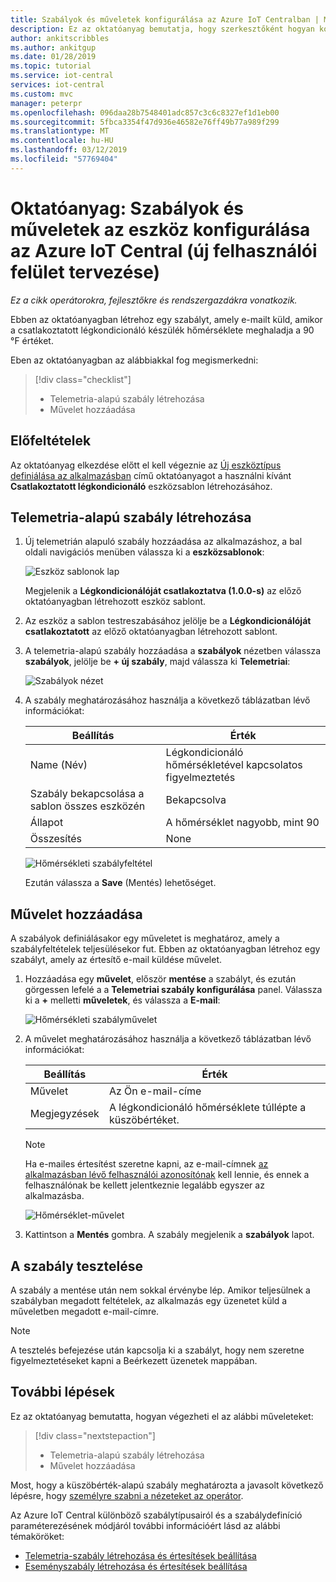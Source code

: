 ```yaml
---
title: Szabályok és műveletek konfigurálása az Azure IoT Centralban | Microsoft Docs
description: Ez az oktatóanyag bemutatja, hogy szerkesztőként hogyan konfigurálhat telemetria-alapú szabályokat és műveleteket az Azure IoT Central alkalmazásban.
author: ankitscribbles
ms.author: ankitgup
ms.date: 01/28/2019
ms.topic: tutorial
ms.service: iot-central
services: iot-central
ms.custom: mvc
manager: peterpr
ms.openlocfilehash: 096daa28b7548401adc857c3c6c8327ef1d1eb00
ms.sourcegitcommit: 5fbca3354f47d936e46582e76ff49b77a989f299
ms.translationtype: MT
ms.contentlocale: hu-HU
ms.lasthandoff: 03/12/2019
ms.locfileid: "57769404"
---
```

# <a name="tutorial-configure-rules-and-actions-for-your-device-in-azure-iot-central-new-ui-design"></a>Oktatóanyag: Szabályok és műveletek az eszköz konfigurálása az Azure IoT Central (új felhasználói felület tervezése)

*Ez a cikk operátorokra, fejlesztőkre és rendszergazdákra vonatkozik.*

Ebben az oktatóanyagban létrehoz egy szabályt, amely e-mailt küld, amikor a csatlakoztatott légkondicionáló készülék hőmérséklete meghaladja a 90 &deg;F értéket.

Eben az oktatóanyagban az alábbiakkal fog megismerkedni:

> [!div class="checklist"]
> * Telemetria-alapú szabály létrehozása
> * Művelet hozzáadása

## <a name="prerequisites"></a>Előfeltételek

Az oktatóanyag elkezdése előtt el kell végeznie az [Új eszköztípus definiálása az alkalmazásban](tutorial-define-device-type.md) című oktatóanyagot a használni kívánt **Csatlakoztatott légkondicionáló** eszközsablon létrehozásához.

## <a name="create-a-telemetry-based-rule"></a>Telemetria-alapú szabály létrehozása

1. Új telemetrián alapuló szabály hozzáadása az alkalmazáshoz, a bal oldali navigációs menüben válassza ki a **eszközsablonok**:

    ![Eszköz sablonok lap](media/tutorial-configure-rules/templatespage1.png)

    Megjelenik a **Légkondicionálóját csatlakoztatva (1.0.0-s)** az előző oktatóanyagban létrehozott eszköz sablont.

2. Az eszköz a sablon testreszabásához jelölje be a **Légkondicionálóját csatlakoztatott** az előző oktatóanyagban létrehozott sablont.

3. A telemetria-alapú szabály hozzáadása a **szabályok** nézetben válassza **szabályok**, jelölje be **+ új szabály**, majd válassza ki **Telemetriai**:

    ![Szabályok nézet](media/tutorial-configure-rules/newrule.png)

5. A szabály meghatározásához használja a következő táblázatban lévő információkat:

    | Beállítás                                      | Érték                             |
    | -------------------------------------------- | ------------------------------    |
    | Name (Név)                                         | Légkondicionáló hőmérsékletével kapcsolatos figyelmeztetés |
    | Szabály bekapcsolása a sablon összes eszközén | Bekapcsolva                                |
    | Állapot                                    | A hőmérséklet nagyobb, mint 90    |
    | Összesítés                                  | None                              |

    ![Hőmérsékleti szabályfeltétel](media/tutorial-configure-rules/temperaturerule.png)

    Ezután válassza a **Save** (Mentés) lehetőséget.

## <a name="add-an-action"></a>Művelet hozzáadása

A szabályok definiálásakor egy műveletet is meghatároz, amely a szabályfeltételek teljesülésekor fut. Ebben az oktatóanyagban létrehoz egy szabályt, amely az értesítő e-mail küldése művelet.

1. Hozzáadása egy **művelet**, először **mentése** a szabályt, és ezután görgessen lefelé a a **Telemetriai szabály konfigurálása** panel. Válassza ki a **+** melletti **műveletek**, és válassza a **E-mail**:

    ![Hőmérsékleti szabályművelet](media/tutorial-configure-rules/addaction.png)

2. A művelet meghatározásához használja a következő táblázatban lévő információkat:

    | Beállítás   | Érték                          |
    | --------- | ------------------------------ |
    | Művelet        | Az Ön e-mail-címe             |
    | Megjegyzések     | A légkondicionáló hőmérséklete túllépte a küszöbértéket. |

    > [!NOTE]
    > Ha e-mailes értesítést szeretne kapni, az e-mail-címnek [az alkalmazásban lévő felhasználói azonosítónak](howto-administer.md) kell lennie, és ennek a felhasználónak be kellett jelentkeznie legalább egyszer az alkalmazásba.

    ![Hőmérséklet-művelet](media/tutorial-configure-rules/temperatureaction.png)

3. Kattintson a **Mentés** gombra. A szabály megjelenik a **szabályok** lapot.

## <a name="test-the-rule"></a>A szabály tesztelése

A szabály a mentése után nem sokkal érvénybe lép. Amikor teljesülnek a szabályban megadott feltételek, az alkalmazás egy üzenetet küld a műveletben megadott e-mail-címre.

> [!NOTE]
> A tesztelés befejezése után kapcsolja ki a szabályt, hogy nem szeretne figyelmeztetéseket kapni a Beérkezett üzenetek mappában.

## <a name="next-steps"></a>További lépések

Ez az oktatóanyag bemutatta, hogyan végezheti el az alábbi műveleteket:

<!-- Repeat task list from intro -->
> [!div class="nextstepaction"]
> * Telemetria-alapú szabály létrehozása
> * Művelet hozzáadása

Most, hogy a küszöbérték-alapú szabály meghatározta a javasolt következő lépésre, hogy [személyre szabni a nézeteket az operátor](tutorial-customize-operator.md).

Az Azure IoT Central különböző szabálytípusairól és a szabálydefiníció paraméterezésének módjáról további információért lásd az alábbi témaköröket:
* [Telemetria-szabály létrehozása és értesítések beállítása](howto-create-telemetry-rules.md)
* [Eseményszabály létrehozása és értesítések beállítása](howto-create-event-rules.md)

<!-- Next tutorials in the sequence -->
